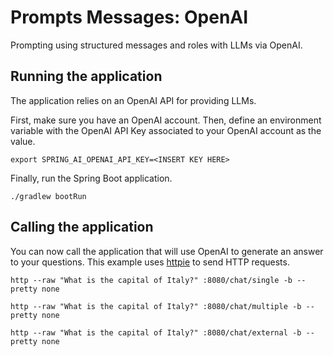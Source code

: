 # Prompts Messages: OpenAI

Prompting using structured messages and roles with LLMs via OpenAI.

## Running the application

The application relies on an OpenAI API for providing LLMs.

First, make sure you have an OpenAI account.
Then, define an environment variable with the OpenAI API Key associated to your OpenAI account as the value.

```shell
export SPRING_AI_OPENAI_API_KEY=<INSERT KEY HERE>
```

Finally, run the Spring Boot application.

```shell
./gradlew bootRun
```

## Calling the application

You can now call the application that will use OpenAI to generate an answer to your questions.
This example uses [httpie](https://httpie.io) to send HTTP requests.

```shell
http --raw "What is the capital of Italy?" :8080/chat/single -b --pretty none
```

```shell
http --raw "What is the capital of Italy?" :8080/chat/multiple -b --pretty none
```

```shell
http --raw "What is the capital of Italy?" :8080/chat/external -b --pretty none
```
